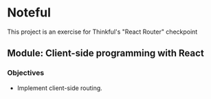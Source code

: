 # Noteful
This project is an exercise for Thinkful's "React Router" checkpoint

## Module: Client-side programming with React

### Objectives
* Implement client-side routing.
